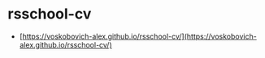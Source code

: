 # rsschool-cv

* [https://voskobovich-alex.github.io/rsschool-cv/](https://voskobovich-alex.github.io/rsschool-cv/)
